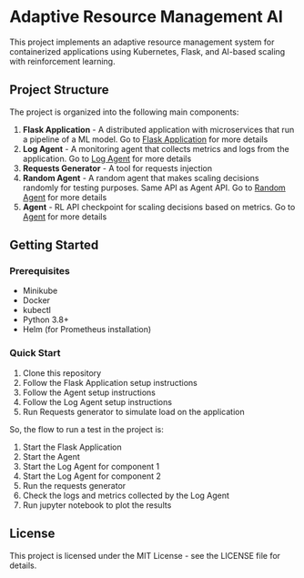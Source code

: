 # Adaptive Resource Management AI

This project implements an adaptive resource management system for containerized applications using Kubernetes, Flask, and AI-based scaling with reinforcement learning.

## Project Structure

The project is organized into the following main components:

1. **Flask Application** - A distributed application with microservices that run a pipeline of a ML model. Go to [Flask Application](flask-app/README.md) for more details
2. **Log Agent** - A monitoring agent that collects metrics and logs from the application. Go to [Log Agent](log-agent/README.md) for more details
3. **Requests Generator** - A tool for requests injection
4. **Random Agent** - A random agent that makes scaling decisions randomly for testing purposes. Same API as Agent API. Go to [Random Agent](random-agent/README.md) for more details
5. **Agent** - RL API checkpoint for scaling decisions based on metrics. Go to [Agent](agent/README.md) for more details

## Getting Started

### Prerequisites
- Minikube
- Docker
- kubectl
- Python 3.8+
- Helm (for Prometheus installation)

### Quick Start

1. Clone this repository
2. Follow the Flask Application setup instructions
4. Follow the Agent setup instructions
3. Follow the Log Agent setup instructions
5. Run Requests generator to simulate load on the application

So, the flow to run a test in the project is:
1. Start the Flask Application
2. Start the Agent
3. Start the Log Agent for component 1
4. Start the Log Agent for component 2
5. Run the requests generator
6. Check the logs and metrics collected by the Log Agent
7. Run jupyter notebook to plot the results

## License

This project is licensed under the MIT License - see the LICENSE file for details.
